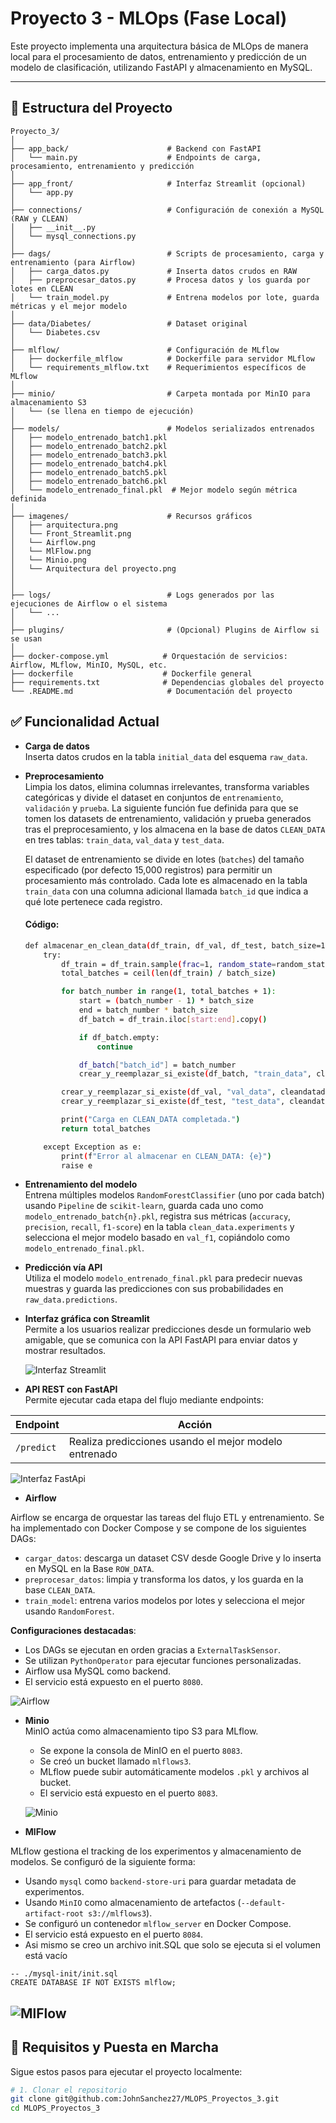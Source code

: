 # Proyecto 3 - MLOps (Fase Local)

Este proyecto implementa una arquitectura básica de MLOps de manera local para el procesamiento de datos, entrenamiento y predicción de un modelo de clasificación, utilizando FastAPI y almacenamiento en MySQL.

---

## 📁 Estructura del Proyecto

```text
Proyecto_3/
│
├── app_back/                      # Backend con FastAPI
│   └── main.py                    # Endpoints de carga, procesamiento, entrenamiento y predicción
│
├── app_front/                     # Interfaz Streamlit (opcional)
│   └── app.py
│
├── connections/                   # Configuración de conexión a MySQL (RAW y CLEAN)
│   ├── __init__.py
│   └── mysql_connections.py
│
├── dags/                          # Scripts de procesamiento, carga y entrenamiento (para Airflow)
│   ├── carga_datos.py             # Inserta datos crudos en RAW
│   ├── preprocesar_datos.py       # Procesa datos y los guarda por lotes en CLEAN
│   └── train_model.py             # Entrena modelos por lote, guarda métricas y el mejor modelo
│
├── data/Diabetes/                 # Dataset original
│   └── Diabetes.csv
│
├── mlflow/                        # Configuración de MLflow
│   ├── dockerfile_mlflow          # Dockerfile para servidor MLflow
│   └── requirements_mlflow.txt    # Requerimientos específicos de MLflow
│
├── minio/                         # Carpeta montada por MinIO para almacenamiento S3
│   └── (se llena en tiempo de ejecución)
│
├── models/                        # Modelos serializados entrenados
│   ├── modelo_entrenado_batch1.pkl
│   ├── modelo_entrenado_batch2.pkl
│   ├── modelo_entrenado_batch3.pkl
│   ├── modelo_entrenado_batch4.pkl
│   ├── modelo_entrenado_batch5.pkl
│   ├── modelo_entrenado_batch6.pkl
│   └── modelo_entrenado_final.pkl  # Mejor modelo según métrica definida
│
├── imagenes/                      # Recursos gráficos
│   ├── arquitectura.png
│   └── Front_Streamlit.png
│   └── Airflow.png
│   └── MlFlow.png
│   └── Minio.png
│   └── Arquitectura del proyecto.png
│
│
├── logs/                          # Logs generados por las ejecuciones de Airflow o el sistema
│   └── ...
│
├── plugins/                       # (Opcional) Plugins de Airflow si se usan
│
├── docker-compose.yml            # Orquestación de servicios: Airflow, MLflow, MinIO, MySQL, etc.
├── dockerfile                    # Dockerfile general
├── requirements.txt              # Dependencias globales del proyecto
└── .README.md                     # Documentación del proyecto

```

## ✅ Funcionalidad Actual


- **Carga de datos**  
  Inserta datos crudos en la tabla `initial_data` del esquema `raw_data`.

- **Preprocesamiento**  
  Limpia los datos, elimina columnas irrelevantes, transforma variables categóricas y divide el dataset en conjuntos de `entrenamiento`, `validación` y `prueba`. La siguiente función fue definida para que se tomen los datasets de entrenamiento, validación y prueba generados tras el preprocesamiento, y los almacena en la base de datos `CLEAN_DATA` en tres tablas: `train_data`, `val_data` y `test_data`.

  El dataset de entrenamiento se divide en lotes (`batches`) del tamaño especificado (por defecto 15,000 registros) para permitir un procesamiento más controlado. Cada lote es almacenado en la tabla `train_data` con una columna adicional llamada `batch_id` que indica a qué lote pertenece cada registro.

  #### Código:

  ```bash
  def almacenar_en_clean_data(df_train, df_val, df_test, batch_size=15000, random_state=42):
      try:
          df_train = df_train.sample(frac=1, random_state=random_state).reset_index(drop=True)
          total_batches = ceil(len(df_train) / batch_size)

          for batch_number in range(1, total_batches + 1):
              start = (batch_number - 1) * batch_size
              end = batch_number * batch_size
              df_batch = df_train.iloc[start:end].copy()

              if df_batch.empty:
                  continue

              df_batch["batch_id"] = batch_number
              crear_y_reemplazar_si_existe(df_batch, "train_data", cleandatadb_engine)

          crear_y_reemplazar_si_existe(df_val, "val_data", cleandatadb_engine)
          crear_y_reemplazar_si_existe(df_test, "test_data", cleandatadb_engine)

          print("Carga en CLEAN_DATA completada.")
          return total_batches

      except Exception as e:
          print(f"Error al almacenar en CLEAN_DATA: {e}")
          raise e
  ```
- **Entrenamiento del modelo**  
  Entrena múltiples modelos `RandomForestClassifier` (uno por cada batch) usando `Pipeline` de `scikit-learn`, guarda cada uno como `modelo_entrenado_batch{n}.pkl`, registra sus métricas (`accuracy`, `precision`, `recall`, `f1-score`) en la tabla `clean_data.experiments` y selecciona el mejor modelo basado en `val_f1`, copiándolo como `modelo_entrenado_final.pkl`.

- **Predicción vía API**  
  Utiliza el modelo `modelo_entrenado_final.pkl` para predecir nuevas muestras y guarda las predicciones con sus probabilidades en `raw_data.predictions`.

- **Interfaz gráfica con Streamlit**  
  Permite a los usuarios realizar predicciones desde un formulario web amigable, que se comunica con la API FastAPI para enviar datos y mostrar resultados.

  ![Interfaz Streamlit](imagenes/Front_Streamlit.png)

- **API REST con FastAPI**  
  Permite ejecutar cada etapa del flujo mediante endpoints:

| Endpoint        | Acción                                                   |
|----------------|----------------------------------------------------------|
| `/predict`      | Realiza predicciones usando el mejor modelo entrenado    |

  ![Interfaz FastApi](imagenes/FastApi.png)

- **Airflow**  

Airflow se encarga de orquestar las tareas del flujo ETL y entrenamiento. Se ha implementado con Docker Compose y se compone de los siguientes DAGs:

  - `cargar_datos`: descarga un dataset CSV desde Google Drive y lo inserta en MySQL en la Base `ROW_DATA`.
  - `preprocesar_datos`: limpia y transforma los datos, y los guarda en la base `CLEAN_DATA`.
  - `train_model`: entrena varios modelos por lotes y selecciona el mejor usando `RandomForest`.

  **Configuraciones destacadas**:
  - Los DAGs se ejecutan en orden gracias a `ExternalTaskSensor`.
  - Se utilizan `PythonOperator` para ejecutar funciones personalizadas.
  - Airflow usa MySQL como backend.
  - El servicio está expuesto en el puerto `8080`.

  ![Airflow](imagenes/Ariflow.png)

- **Minio**  
MinIO actúa como almacenamiento tipo S3 para MLflow.

  - Se expone la consola de MinIO en el puerto `8083`.
  - Se creó un bucket llamado `mlflows3`.
  - MLflow puede subir automáticamente modelos `.pkl` y archivos al bucket.
  - El servicio está expuesto en el puerto `8083`.

  ![Minio](imagenes/minio.png)

- **MlFlow**  

MLflow gestiona el tracking de los experimentos y almacenamiento de modelos. Se configuró de la siguiente forma:

  - Usando `mysql` como `backend-store-uri` para guardar metadata de experimentos.
  - Usando `MinIO` como almacenamiento de artefactos (`--default-artifact-root s3://mlflows3`).
  - Se configuró un contenedor `mlflow_server` en Docker Compose.
  - El servicio está expuesto en el puerto `8084`.
  - Asi mismo se creo un archivo init.SQL que solo se ejecuta  si el volumen está vacío 

```
-- ./mysql-init/init.sql
CREATE DATABASE IF NOT EXISTS mlflow;
```


  ![MlFlow](imagenes/mlflow.png)
---

## 🧰 Requisitos y Puesta en Marcha

Sigue estos pasos para ejecutar el proyecto localmente:

```bash
# 1. Clonar el repositorio
git clone git@github.com:JohnSanchez27/MLOPS_Proyectos_3.git
cd MLOPS_Proyectos_3
```